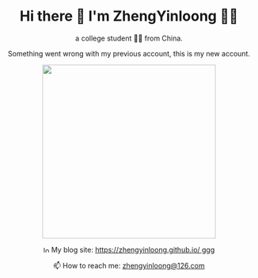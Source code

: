 <h1 align='center'>
  Hi there 👋 I'm ZhengYinloong 👨‍💻
</h1>
<p align='center'>a college student 👨‍🎓 from China.</p>
<p align='center'>Something went wrong with my previous account, this is my new account.</p>

<p align='center'>
  <a href="#"><img src="https://github-readme-stats.vercel.app/api?username=zhengyinloong&show_icons=true&count_private=true&theme=dark" width="350"></a>
</p>

<p align='center'>
  <img src='https://zhengyinloong.github.io/static/img/logo.png' alt='logo' height=12px/> My blog site: <a href="https://zhengyinloong.github.io/" target="_blank">https://zhengyinloong.github.io/                ggg</a>
 </p>
 <p align='center'>
  📫 How to reach me: <a href='mailto:zhengyinloong@126.com'>zhengyinloong@126.com</a>
</p>
